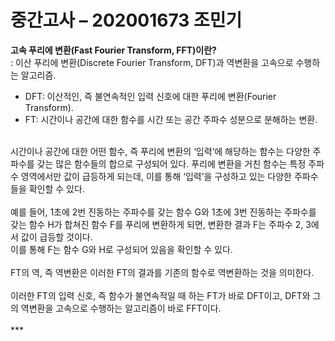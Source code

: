 중간고사 – 202001673 조민기
=============

**고속 푸리에 변환(Fast Fourier Transform, FFT)이란?**<br/>
: 이산 푸리에 변환(Discrete Fourier Transform, DFT)과 역변환을 고속으로 수행하는 알고리즘.<br/>
* DFT: 이산적인, 즉 불연속적인 입력 신호에 대한 푸리에 변환(Fourier Transform).<br/>
* FT: 시간이나 공간에 대한 함수를 시간 또는 공간 주파수 성분으로 분해하는 변환.<br/>
<br/>
시간이나 공간에 대한 어떤 함수, 즉 푸리에 변환의 ‘입력’에 해당하는 함수는 다양한 주파수를 갖는 많은 함수들의 합으로 구성되어 있다. 푸리에 변환을 거친 함수는 특정 주파수 영역에서만 값이 급등하게 되는데, 이를 통해 ‘입력’을 구성하고 있는 다양한 주파수들을 확인할 수 있다.<br/>
<br/>
예를 들어, 1초에 2번 진동하는 주파수를 갖는 함수 G와 1초에 3번 진동하는 주파수를 갖는 함수 H가 합쳐진 함수 F를 푸리에 변환하게 되면, 변환한 결과 F는 주파수 2, 3에서 값이 급등할 것이다.<br/>
이를 통해 F는 함수 G와 H로 구성되어 있음을 확인할 수 있다.<br/>
<br/>
FT의 역, 즉 역변환은 이러한 FT의 결과를 기존의 함수로 역변환하는 것을 의미한다.<br/>
<br/>
이러한 FT의 입력 신호, 즉 함수가 불연속적일 때 하는 FT가 바로 DFT이고, DFT와 그의 역변환을 고속으로 수행하는 알고리즘이 바로 FFT이다.<br/>
<br/>
***
<br/>
